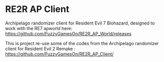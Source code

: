 # RE2R AP Client
Archipelago randomizer client for Resident Evil 7 Biohazard, designed to work with the RE7 apworld here: https://github.com/FuzzyGamesOn/RE2R_AP_World/releases

This is project re-use some of the codes from the Archipelago randomizer client for Resident Evil 2 Remake : https://github.com/FuzzyGamesOn/RE2R_AP_Client/
